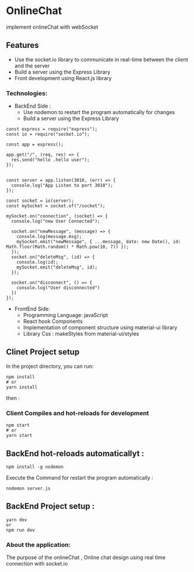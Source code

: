 # OnlineChat
implement onlineChat with webSocket 

## Features 

- Use the socket.io library to communicate in real-time between the client and the server
- Build a server using the Express Library
- Front development using React.js library

### Technologies:

- BackEnd Side : 
  - Use nodemon to restart the program automatically for changes 
  - Build a server using the Express Library

```
const express = require("express");
const io = require("socket.io");

const app = express();

app.get("/", (req, res) => {
  res.send("hello .hello user");
});


const server = app.listen(3010, (err) => {
  console.log("App Listen to port 3010");
});

const socket = io(server);
const mySocket = socket.of("/socket");

mySocket.on("connection", (socket) => {
  console.log("new User Connected");

  socket.on("newMessage", (message) => {
    console.log(message.msg);
    mySocket.emit("newMessage", { ...message, date: new Date(), id: Math.floor(Math.random() * Math.pow(10, 7)) });
  });
  socket.on("deleteMsg", (id) => {
    console.log(id);
    mySocket.emit("deleteMsg", id);
  });

  socket.on("disconnect", () => {
    console.log("User disconnected")
  })
});
```
- FrontEnd Side:
  - Programming Language: javaScript
  - React hook Components
  - Implementation of component structure using material-ui library
  - Library Css : makeStyles from material-ui/styles
 
## Clinet Project setup

In the project directory, you can run:

```
npm install
# or
yarn install
```
then :
### Client Compiles and hot-reloads for development

```
npm start
# or
yarn start
```
## BackEnd hot-reloads automaticallyt :
```
npm install -g nodemon
```
Execute the Command for restart the program automatically  :
```
nodemon server.js
```
## BackEnd Project setup :

```
yarn dev
or 
npm run dev
```
### About the application:

The purpose of the onlineChat , Online chat design using real time connection with socket.io

